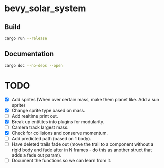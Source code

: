 # bevy_solar_system

## Build
```bash
cargo run --release
```

## Documentation
```bash
cargo doc --no-deps --open
```

# TODO
- [x] Add sprites (When over certain mass, make them planet like. Add a sun sprite)
- [x] Change sprite type based on mass.
- [ ] Add realtime print out.
- [x] Break up entitites into plugins for modularity.
- [ ] Camera track largest mass.
- [x] Check for collisions and conserve momentum.
- [ ] Add predicted path (based on 1 body).
- [ ] Have deleted trails fade out (move the trail to a component without a rigid body and fade after in N frames - do this as another struct that adds a fade out param).
- [ ] Document the functions so we can learn from it.